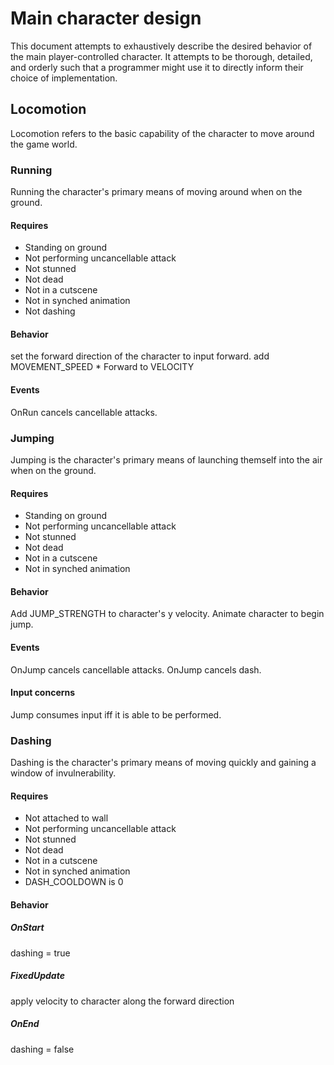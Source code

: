 # Main character design

This document attempts to exhaustively describe the desired behavior of the main
player-controlled character. It attempts to be thorough, detailed, and orderly such
that a programmer might use it to directly inform their choice of implementation.

## Locomotion

Locomotion refers to the basic capability of the character to move around the game world.

### Running

Running the character's primary means of moving around when on the ground.

#### Requires

- Standing on ground
- Not performing uncancellable attack
- Not stunned
- Not dead
- Not in a cutscene
- Not in synched animation
- Not dashing

#### Behavior

set the forward direction of the character to input forward.
add MOVEMENT_SPEED * Forward to VELOCITY

#### Events

OnRun cancels cancellable attacks.

### Jumping

Jumping is the character's primary means of launching themself into the air when on the ground.

#### Requires

- Standing on ground
- Not performing uncancellable attack
- Not stunned
- Not dead
- Not in a cutscene
- Not in synched animation

#### Behavior

Add JUMP_STRENGTH to character's y velocity.
Animate character to begin jump.

#### Events

OnJump cancels cancellable attacks.
OnJump cancels dash.

#### Input concerns

Jump consumes input iff it is able to be performed.

### Dashing

Dashing is the character's primary means of moving quickly and gaining a window of invulnerability.

#### Requires

- Not attached to wall
- Not performing uncancellable attack
- Not stunned
- Not dead
- Not in a cutscene
- Not in synched animation
- DASH_COOLDOWN is 0

#### Behavior

##### OnStart

dashing = true

##### FixedUpdate

apply velocity to character along the forward direction

##### OnEnd

dashing = false